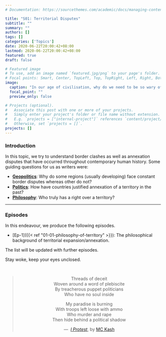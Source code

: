 ```yaml
---
# Documentation: https://sourcethemes.com/academic/docs/managing-content/

title: "S01: Territorial Disputes"
subtitle: ""
summary: ""
authors: []
tags: []
categories: ['Topics']
date: 2020-06-22T20:00:42+08:00
lastmod: 2020-06-22T20:00:42+08:00
featured: true
draft: false

# Featured image
# To use, add an image named `featured.jpg/png` to your page's folder.
# Focal points: Smart, Center, TopLeft, Top, TopRight, Left, Right, BottomLeft, Bottom, BottomRight.
image:
  caption: "In our age of civilisation, why do we need to be so wary of some other state barging into our territory?"
  focal_point: ""
  preview_only: false

# Projects (optional).
#   Associate this post with one or more of your projects.
#   Simply enter your project's folder or file name without extension.
#   E.g. `projects = ["internal-project"]` references `content/project/deep-learning/index.md`.
#   Otherwise, set `projects = []`.
projects: []
---
```


### Introduction 

In this topic, we try to understand border clashes as well as annexation disputes that have occurred throughout contemporary human history. Some guiding questions for us as writers were:

- **<u>Geopolitics</u>**: Why do some regions (usually developing) face constant border disputes whereas other do not?
- **<u>Politics</u>**: How have countries justified annexation of a territory in the past?
- **<u>Philosophy</u>**: Who truly has a right over a territory?

---

### Episodes

In this endeavour, we produce the following episodes. 

- [Ep-1]({{< ref "01-01-philosophy-of-territory" >}}): The philosophical background of territorial expansion/annexation.

The list will be updated with further episodes. 

Stay woke, keep your eyes unclosed.

​                        

<center>

> Threads of deceit  
> Woven around a word of plebiscite   
> By treacherous puppet politicians   
> Who have no soul inside
>
> My paradise is burning   
> With troops left loose with ammo   
> Who murder and rape   
> Then hide behind a political shadow
>
> &mdash;  [*I Protest*](https://www.youtube.com/watch?v=S4nCXfjeqEo), by [MC Kash](https://open.spotify.com/artist/1aLyo2LAMn3hbZGrtGl1xB?si=2qLJsXzESyKGgOknYz7vig) 

</center>